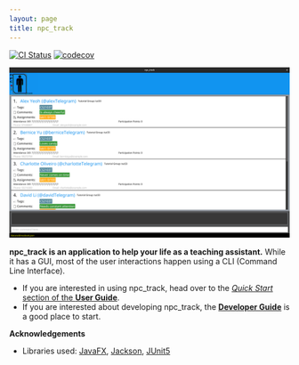 ```yaml
---
layout: page
title: npc_track
---
```


[![CI Status](https://github.com/se-edu/addressbook-level3/workflows/Java%20CI/badge.svg)](https://github.com/se-edu/addressbook-level3/actions)
[![codecov](https://codecov.io/gh/se-edu/addressbook-level3/branch/master/graph/badge.svg)](https://codecov.io/gh/se-edu/addressbook-level3)

![Ui](images/Ui.png)

**npc_track is an application to help your life as a teaching assistant.** While it has a GUI, most of the user interactions happen using a CLI (Command Line Interface).

* If you are interested in using npc_track, head over to the [_Quick Start_ section of the **User Guide**](UserGuide.html#quick-start).
* If you are interested about developing npc_track, the [**Developer Guide**](DeveloperGuide.html) is a good place to start.


**Acknowledgements**

* Libraries used: [JavaFX](https://openjfx.io/), [Jackson](https://github.com/FasterXML/jackson), [JUnit5](https://github.com/junit-team/junit5)
